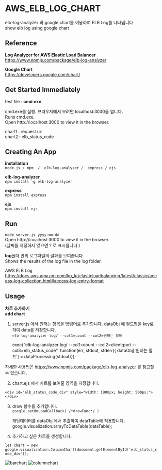 # AWS_ELB_LOG_CHART  
elb-log-analyzer 와 google chart를 이용하여 ELB Log를 나타냅니다    
show elb log using google chart      









## Reference  
**Log Analyzer for AWS Elastic Load Balancer**  
https://www.npmjs.com/package/elb-log-analyzer  

**Google Chart**  
https://developers.google.com/chart/      






## Get Started Immediately
test file : **cmd.exe**

cmd.exe를 실행. 브라우저에서 보려면 localhost:3000을 엽니다.  
Runs cmd.exe.  
Open http://localhost:3000 to view it in the browser.  

chart1 : request url  
chart2 : elb_status_code





## Creating An App
**installation**  
```node.js / npm  /  elb-log-analyzer /  express / ejs```  


**elb-log-analyzer**  
```npm install -g elb-log-analyzer```

**express**   
```npm install express```  

**ejs**  
```npm install ejs```


## Run 
```node server.js yyyy-mm-dd```  
Open http://localhost:3000 to view it in the browser.  
(날짜를 지정하지 않으면 ? 로 표시됩니다.)


**log**폴더 안의 로그파일의 결과를 보여줍니다.  
Shows the results of the log file in the log folder.  

AWS ELB Log  
https://docs.aws.amazon.com/ko_kr/elasticloadbalancing/latest/classic/access-log-collection.html#access-log-entry-format      

## Usage  
**차트 추가하기**  
**add chart**  
1. server.js 에서 원하는 항목을 명령어로 추가합니다. dataObj 에 필드명을 key로 하여 data를 저장합니다.  
```elb-log-analyzer log/ --col1=count --col2=원하는 필드```


    exec("elb-log-analyzer log/ --col1=count --col2=client:port --col3=elb_status_code", function(err, stdout, stderr){
    dataObj['원하는 필드'] = dataProcessing(stdout)});
        

     
자세한 사용법은 https://www.npmjs.com/package/elb-log-analyzer 를 참고할 수 있습니다.   

2. chart.ejs 에서 차트를 보여줄 영역을 지정합니다.   

```<div id="elb_status_code_div" style="width: 1900px; height: 500px;"></div>```   


3. draw 함수를 추가합니다.  
```google.setOnLoadCallback( /*drawFunc*/ )```  

    해당데이터를 dataObj 에서 추출하여 dataTable에 적용합니다.  
google.visualization.arrayToDataTable(dataTable);  


3. 추가하고 싶은 차트를 생성합니다.  

```let chart = new google.visualization.ColumnChart(document.getElementById('elb_status_code_div'));```    








![barchart](https://user-images.githubusercontent.com/54760467/71670514-67144900-2db3-11ea-9715-b96ddd54404f.PNG)
![columnchart](https://user-images.githubusercontent.com/54760467/71670519-6976a300-2db3-11ea-8c7b-5c25823a14f2.PNG)
